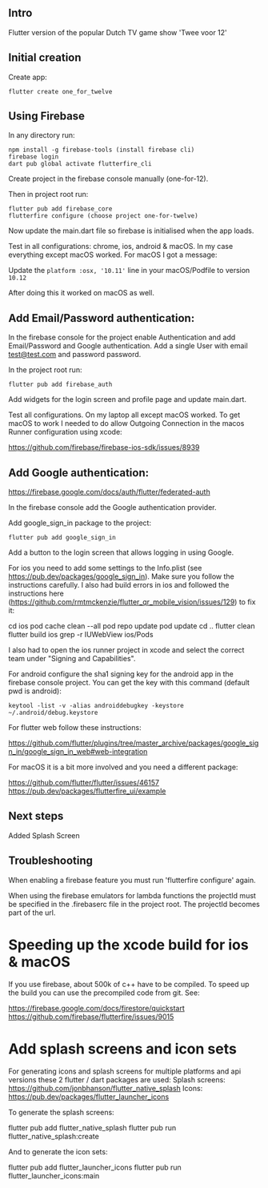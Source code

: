 ## Intro

Flutter version of the popular Dutch TV game show 'Twee voor 12'

## Initial creation

Create app:

```
flutter create one_for_twelve
```

## Using Firebase

In any directory run:

```
npm install -g firebase-tools (install firebase cli)
firebase login
dart pub global activate flutterfire_cli
```

Create project in the firebase console manually (one-for-12).

Then in project root run:

```
flutter pub add firebase_core
flutterfire configure (choose project one-for-twelve)
```

Now update the main.dart file so firebase is initialised when the app loads.

Test in all configurations: chrome, ios, android & macOS. In my case everything except macOS worked. For macOS I got a message:

Update the `platform :osx, '10.11'` line in your macOS/Podfile to version `10.12`

After doing this it worked on macOS as well.

## Add Email/Password authentication:

In the firebase console for the project enable Authentication and add Email/Password and Google authentication. Add a single User with email test@test.com and password password.

In the project root run:

```
flutter pub add firebase_auth
```

Add widgets for the login screen and profile page and update main.dart.

Test all configurations. On my laptop all except macOS worked. To get macOS to work I needed to do allow Outgoing Connection in the macos Runner configuration using xcode:

https://github.com/firebase/firebase-ios-sdk/issues/8939

## Add Google authentication:

https://firebase.google.com/docs/auth/flutter/federated-auth

In the firebase console add the Google authentication provider.

Add google_sign_in package to the project:

```
flutter pub add google_sign_in
```

Add a button to the login screen that allows logging in using Google.

For ios you need to add some settings to the Info.plist (see https://pub.dev/packages/google_sign_in). Make sure you follow the instructions carefully.
I also had build errors in ios and followed the instructions here (https://github.com/rmtmckenzie/flutter_qr_mobile_vision/issues/129) to fix it:

cd ios
pod cache clean --all
pod repo update
pod update
cd ..
flutter clean
flutter build ios
grep -r IUWebView ios/Pods

I also had to open the ios runner project in xcode and select the correct team under "Signing and Capabilities".

For android configure the sha1 signing key for the android app in the firebase console project. You can get the key with this command (default pwd is android):

```
keytool -list -v -alias androiddebugkey -keystore ~/.android/debug.keystore
```

For flutter web follow these instructions:

https://github.com/flutter/plugins/tree/master_archive/packages/google_sign_in/google_sign_in_web#web-integration

For macOS it is a bit more involved and you need a different package:

https://github.com/flutter/flutter/issues/46157
https://pub.dev/packages/flutterfire_ui/example

## Next steps

Added Splash Screen

## Troubleshooting

When enabling a firebase feature you must run 'flutterfire configure' again.

When using the firebase emulators for lambda functions the projectId must be specified in the .firebaserc file in the project root. The projectId becomes part of the url.

# Speeding up the xcode build for ios & macOS

If you use firebase, about 500k of c++ have to be compiled. To speed up the build you can use the precompiled code from git. See:

https://firebase.google.com/docs/firestore/quickstart
https://github.com/firebase/flutterfire/issues/9015

# Add splash screens and icon sets

For generating icons and splash screens for multiple platforms and api versions these 2 flutter / dart packages are used:
Splash screens: https://github.com/jonbhanson/flutter_native_splash
Icons: https://pub.dev/packages/flutter_launcher_icons

To generate the splash screens:

flutter pub add flutter_native_splash
flutter pub run flutter_native_splash:create

And to generate the icon sets:

flutter pub add flutter_launcher_icons
flutter pub run flutter_launcher_icons:main
